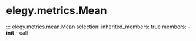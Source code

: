 
# elegy.metrics.Mean

::: elegy.metrics.mean.Mean
    selection:
        inherited_members: true
        members:
            - __init__
            - call
        